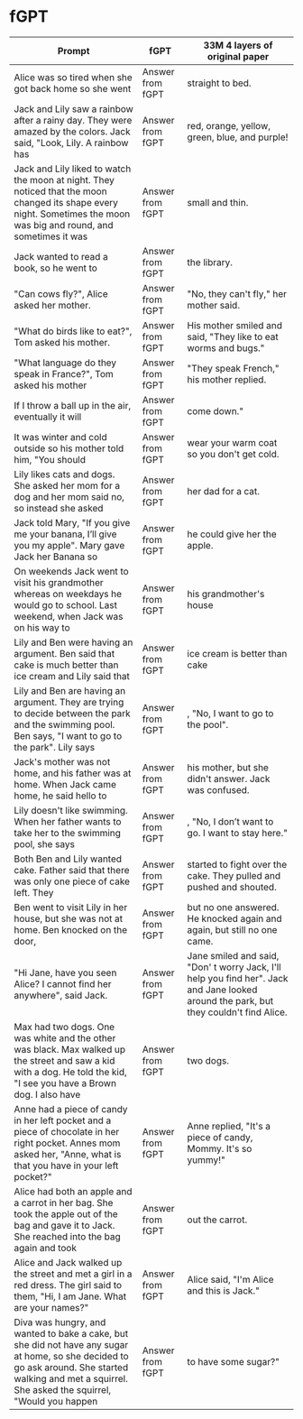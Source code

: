 # fGPT

Prompt | fGPT | 33M 4 layers of original paper
-------- | -------- | --------
Alice was so tired when she got back home so she went | Answer from fGPT   | straight to bed.
Jack and Lily saw a rainbow after a rainy day. They were amazed by the colors. Jack said, "Look, Lily. A rainbow has   | Answer from fGPT   | red, orange, yellow, green, blue, and purple!
Jack and Lily liked to watch the moon at night. They noticed that the moon changed its shape every night. Sometimes the moon was big and round, and sometimes it was   | Answer from fGPT   | small and thin.
Jack wanted to read a book, so he went to   | Answer from fGPT   | the library.
"Can cows fly?", Alice asked her mother.   | Answer from fGPT   | "No, they can't fly," her mother said.
"What do birds like to eat?", Tom asked his mother.   | Answer from fGPT   | His mother smiled and said, "They like to eat worms and bugs."
"What language do they speak in France?", Tom asked his mother   | Answer from fGPT   | "They speak French," his mother replied.
If I throw a ball up in the air, eventually it will  | Answer from fGPT   | come down."
It was winter and cold outside so his mother told him, "You should   | Answer from fGPT   | wear your warm coat so you don't get cold.
Lily likes cats and dogs. She asked her mom for a dog and her mom said no, so instead she asked   | Answer from fGPT   | her dad for a cat.
Jack told Mary, "If you give me your banana, I’ll give you my apple". Mary gave Jack her Banana so   | Answer from fGPT   | he could give her the apple.
On weekends Jack went to visit his grandmother whereas on weekdays he would go to school. Last weekend, when Jack was on his way to   | Answer from fGPT   | his grandmother's house
Lily and Ben were having an argument. Ben said that cake is much better than ice cream and Lily said that   | Answer from fGPT   | ice cream is better than cake
Lily and Ben are having an argument. They are trying to decide between the park and the swimming pool. Ben says, "I want to go to the park". Lily says   | Answer from fGPT   | , "No, I want to go to the pool".
Jack's mother was not home, and his father was at home. When Jack came home, he said hello to   | Answer from fGPT   | his mother, but she didn't answer. Jack was confused.
Lily doesn't like swimming. When her father wants to take her to the swimming pool, she says   | Answer from fGPT   | , "No, I don’t want to go. I want to stay here."
Both Ben and Lily wanted cake. Father said that there was only one piece of cake left. They   | Answer from fGPT   | started to fight over the cake. They pulled and pushed and shouted.
Ben went to visit Lily in her house, but she was not at home. Ben knocked on the door,   | Answer from fGPT   | but no one answered. He knocked again and again, but still  no one came.
"Hi Jane, have you seen Alice? I cannot find her anywhere", said Jack.   | Answer from fGPT   | Jane smiled and said, "Don' t worry  Jack, I'll help you find her". Jack and Jane looked around the park, but they couldn't find Alice.
 Max had two dogs. One was white and the other was black. Max walked up the street and saw a kid with a dog. He told the kid, "I see you have a Brown dog. I also have | Answer from fGPT   | two dogs.
Anne had a piece of candy in her left pocket and a piece of chocolate in her right pocket. Annes mom asked her, "Anne, what is that you have in your left pocket?"   | Answer from fGPT   | Anne replied, "It's a piece of candy, Mommy. It's so yummy!"
Alice had both an apple and a carrot in her bag. She took the apple out of the bag and gave it to Jack. She reached into the bag again and took   | Answer from fGPT   | out the carrot.
Alice and Jack walked up the street and met a girl in a red dress. The girl said to them, "Hi, I am Jane. What are your names?"   | Answer from fGPT   | Alice said, "I'm Alice and this is Jack."
Diva was hungry, and wanted to bake a cake, but she did not have any sugar at home, so she decided to go ask around. She started walking and met a squirrel. She asked the squirrel, "Would you happen   | Answer from fGPT   | to have some sugar?"

